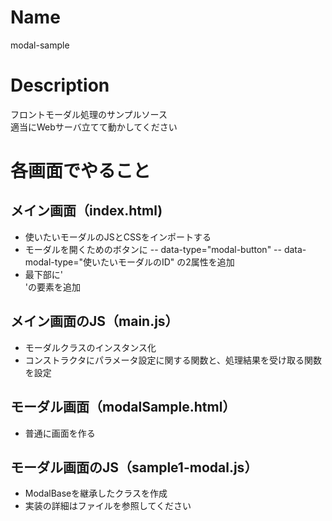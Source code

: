 # Name
modal-sample

# Description
フロントモーダル処理のサンプルソース  
適当にWebサーバ立てて動かしてください  

# 各画面でやること
## メイン画面（index.html)
- 使いたいモーダルのJSとCSSをインポートする
- モーダルを開くためのボタンに
-- data-type="modal-button"
-- data-modal-type="使いたいモーダルのID"
  の2属性を追加
- 最下部に'<div data-type="modal-area" data-modal-type="使いたいモーダルのID">'の要素を追加
## メイン画面のJS（main.js）
- モーダルクラスのインスタンス化
- コンストラクタにパラメータ設定に関する関数と、処理結果を受け取る関数を設定

## モーダル画面（modalSample.html）
- 普通に画面を作る

## モーダル画面のJS（sample1-modal.js）
- ModalBaseを継承したクラスを作成
- 実装の詳細はファイルを参照してください


